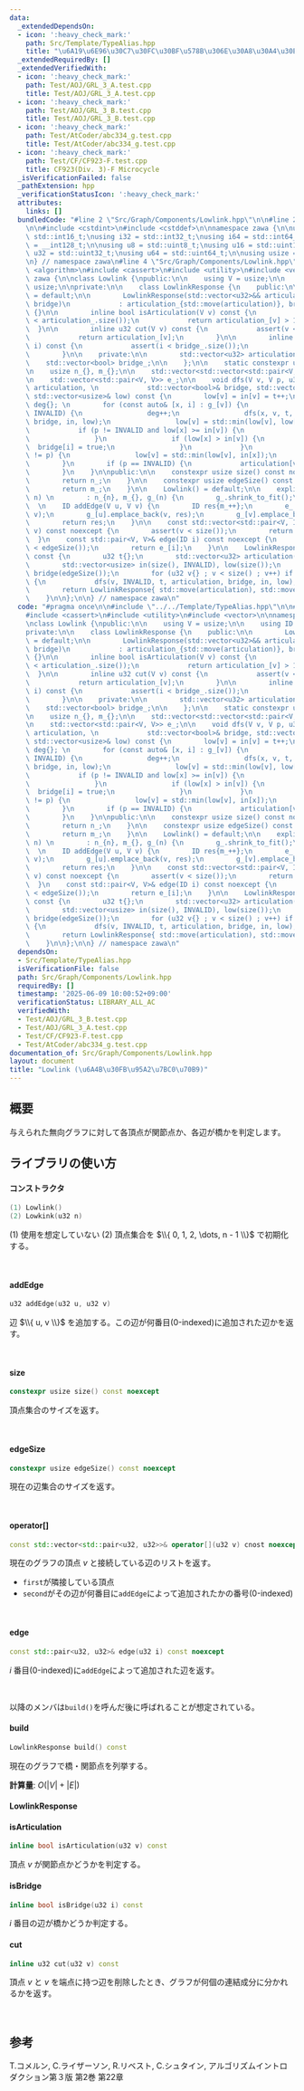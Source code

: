 ```yaml
---
data:
  _extendedDependsOn:
  - icon: ':heavy_check_mark:'
    path: Src/Template/TypeAlias.hpp
    title: "\u6A19\u6E96\u30C7\u30FC\u30BF\u578B\u306E\u30A8\u30A4\u30EA\u30A2\u30B9"
  _extendedRequiredBy: []
  _extendedVerifiedWith:
  - icon: ':heavy_check_mark:'
    path: Test/AOJ/GRL_3_A.test.cpp
    title: Test/AOJ/GRL_3_A.test.cpp
  - icon: ':heavy_check_mark:'
    path: Test/AOJ/GRL_3_B.test.cpp
    title: Test/AOJ/GRL_3_B.test.cpp
  - icon: ':heavy_check_mark:'
    path: Test/AtCoder/abc334_g.test.cpp
    title: Test/AtCoder/abc334_g.test.cpp
  - icon: ':heavy_check_mark:'
    path: Test/CF/CF923-F.test.cpp
    title: CF923(Div. 3)-F Microcycle
  _isVerificationFailed: false
  _pathExtension: hpp
  _verificationStatusIcon: ':heavy_check_mark:'
  attributes:
    links: []
  bundledCode: "#line 2 \"Src/Graph/Components/Lowlink.hpp\"\n\n#line 2 \"Src/Template/TypeAlias.hpp\"\
    \n\n#include <cstdint>\n#include <cstddef>\n\nnamespace zawa {\n\nusing i16 =\
    \ std::int16_t;\nusing i32 = std::int32_t;\nusing i64 = std::int64_t;\nusing i128\
    \ = __int128_t;\n\nusing u8 = std::uint8_t;\nusing u16 = std::uint16_t;\nusing\
    \ u32 = std::uint32_t;\nusing u64 = std::uint64_t;\n\nusing usize = std::size_t;\n\
    \n} // namespace zawa\n#line 4 \"Src/Graph/Components/Lowlink.hpp\"\n\n#include\
    \ <algorithm>\n#include <cassert>\n#include <utility>\n#include <vector>\n\nnamespace\
    \ zawa {\n\nclass Lowlink {\npublic:\n\n    using V = usize;\n\n    using ID =\
    \ usize;\n\nprivate:\n\n    class LowlinkResponse {\n    public:\n\n        LowlinkResponse()\
    \ = default;\n\n        LowlinkResponse(std::vector<u32>&& articulation, std::vector<bool>&&\
    \ bridge)\n            : articulation_{std::move(articulation)}, bridge_{std::move(bridge)}\
    \ {}\n\n        inline bool isArticulation(V v) const {\n            assert(v\
    \ < articulation_.size());\n            return articulation_[v] > 1u;\n      \
    \  }\n\n        inline u32 cut(V v) const {\n            assert(v < articulation_.size());\n\
    \            return articulation_[v];\n        }\n\n        inline bool isBridge(ID\
    \ i) const {\n            assert(i < bridge_.size());\n            return bridge_[i];\n\
    \        }\n\n    private:\n\n        std::vector<u32> articulation_;\n\n    \
    \    std::vector<bool> bridge_;\n\n    };\n\n    static constexpr usize INVALID{static_cast<usize>(-1)};\n\
    \n    usize n_{}, m_{};\n\n    std::vector<std::vector<std::pair<V, ID>>> g_;\n\
    \n    std::vector<std::pair<V, V>> e_;\n\n    void dfs(V v, V p, u32& t, std::vector<u32>&\
    \ articulation, \n            std::vector<bool>& bridge, std::vector<usize>& in,\
    \ std::vector<usize>& low) const {\n        low[v] = in[v] = t++;\n        u32\
    \ deg{}; \n        for (const auto& [x, i] : g_[v]) {\n            if (in[x] ==\
    \ INVALID) {\n                deg++;\n                dfs(x, v, t, articulation,\
    \ bridge, in, low);\n                low[v] = std::min(low[v], low[x]);\n    \
    \            if (p != INVALID and low[x] >= in[v]) {\n                    articulation[v]++;\n\
    \                }\n                if (low[x] > in[v]) {\n                  \
    \  bridge[i] = true;\n                }\n            }\n            else if (x\
    \ != p) {\n                low[v] = std::min(low[v], in[x]);\n            }\n\
    \        }\n        if (p == INVALID) {\n            articulation[v] = deg;\n\
    \        }\n    }\n\npublic:\n\n    constexpr usize size() const noexcept {\n\
    \        return n_;\n    }\n\n    constexpr usize edgeSize() const noexcept {\n\
    \        return m_;\n    }\n\n    Lowlink() = default;\n\n    explicit Lowlink(usize\
    \ n) \n        : n_{n}, m_{}, g_(n) {\n        g_.shrink_to_fit();\n    }\n  \
    \  \n    ID addEdge(V u, V v) {\n        ID res{m_++};\n        e_.emplace_back(u,\
    \ v);\n        g_[u].emplace_back(v, res);\n        g_[v].emplace_back(u, res);\n\
    \        return res;\n    }\n\n    const std::vector<std::pair<V, ID>>& operator[](V\
    \ v) const noexcept {\n        assert(v < size());\n        return g_[v];\n  \
    \  }\n    const std::pair<V, V>& edge(ID i) const noexcept {\n        assert(i\
    \ < edgeSize());\n        return e_[i];\n    }\n\n    LowlinkResponse build()\
    \ const {\n        u32 t{};\n        std::vector<u32> articulation(size(), 1u);\n\
    \        std::vector<usize> in(size(), INVALID), low(size());\n        std::vector<bool>\
    \ bridge(edgeSize());\n        for (u32 v{} ; v < size() ; v++) if (in[v] == INVALID)\
    \ {\n            dfs(v, INVALID, t, articulation, bridge, in, low);\n        }\n\
    \        return LowlinkResponse{ std::move(articulation), std::move(bridge) };\n\
    \    }\n\n};\n\n} // namespace zawa\n"
  code: "#pragma once\n\n#include \"../../Template/TypeAlias.hpp\"\n\n#include <algorithm>\n\
    #include <cassert>\n#include <utility>\n#include <vector>\n\nnamespace zawa {\n\
    \nclass Lowlink {\npublic:\n\n    using V = usize;\n\n    using ID = usize;\n\n\
    private:\n\n    class LowlinkResponse {\n    public:\n\n        LowlinkResponse()\
    \ = default;\n\n        LowlinkResponse(std::vector<u32>&& articulation, std::vector<bool>&&\
    \ bridge)\n            : articulation_{std::move(articulation)}, bridge_{std::move(bridge)}\
    \ {}\n\n        inline bool isArticulation(V v) const {\n            assert(v\
    \ < articulation_.size());\n            return articulation_[v] > 1u;\n      \
    \  }\n\n        inline u32 cut(V v) const {\n            assert(v < articulation_.size());\n\
    \            return articulation_[v];\n        }\n\n        inline bool isBridge(ID\
    \ i) const {\n            assert(i < bridge_.size());\n            return bridge_[i];\n\
    \        }\n\n    private:\n\n        std::vector<u32> articulation_;\n\n    \
    \    std::vector<bool> bridge_;\n\n    };\n\n    static constexpr usize INVALID{static_cast<usize>(-1)};\n\
    \n    usize n_{}, m_{};\n\n    std::vector<std::vector<std::pair<V, ID>>> g_;\n\
    \n    std::vector<std::pair<V, V>> e_;\n\n    void dfs(V v, V p, u32& t, std::vector<u32>&\
    \ articulation, \n            std::vector<bool>& bridge, std::vector<usize>& in,\
    \ std::vector<usize>& low) const {\n        low[v] = in[v] = t++;\n        u32\
    \ deg{}; \n        for (const auto& [x, i] : g_[v]) {\n            if (in[x] ==\
    \ INVALID) {\n                deg++;\n                dfs(x, v, t, articulation,\
    \ bridge, in, low);\n                low[v] = std::min(low[v], low[x]);\n    \
    \            if (p != INVALID and low[x] >= in[v]) {\n                    articulation[v]++;\n\
    \                }\n                if (low[x] > in[v]) {\n                  \
    \  bridge[i] = true;\n                }\n            }\n            else if (x\
    \ != p) {\n                low[v] = std::min(low[v], in[x]);\n            }\n\
    \        }\n        if (p == INVALID) {\n            articulation[v] = deg;\n\
    \        }\n    }\n\npublic:\n\n    constexpr usize size() const noexcept {\n\
    \        return n_;\n    }\n\n    constexpr usize edgeSize() const noexcept {\n\
    \        return m_;\n    }\n\n    Lowlink() = default;\n\n    explicit Lowlink(usize\
    \ n) \n        : n_{n}, m_{}, g_(n) {\n        g_.shrink_to_fit();\n    }\n  \
    \  \n    ID addEdge(V u, V v) {\n        ID res{m_++};\n        e_.emplace_back(u,\
    \ v);\n        g_[u].emplace_back(v, res);\n        g_[v].emplace_back(u, res);\n\
    \        return res;\n    }\n\n    const std::vector<std::pair<V, ID>>& operator[](V\
    \ v) const noexcept {\n        assert(v < size());\n        return g_[v];\n  \
    \  }\n    const std::pair<V, V>& edge(ID i) const noexcept {\n        assert(i\
    \ < edgeSize());\n        return e_[i];\n    }\n\n    LowlinkResponse build()\
    \ const {\n        u32 t{};\n        std::vector<u32> articulation(size(), 1u);\n\
    \        std::vector<usize> in(size(), INVALID), low(size());\n        std::vector<bool>\
    \ bridge(edgeSize());\n        for (u32 v{} ; v < size() ; v++) if (in[v] == INVALID)\
    \ {\n            dfs(v, INVALID, t, articulation, bridge, in, low);\n        }\n\
    \        return LowlinkResponse{ std::move(articulation), std::move(bridge) };\n\
    \    }\n\n};\n\n} // namespace zawa\n"
  dependsOn:
  - Src/Template/TypeAlias.hpp
  isVerificationFile: false
  path: Src/Graph/Components/Lowlink.hpp
  requiredBy: []
  timestamp: '2025-06-09 10:00:52+09:00'
  verificationStatus: LIBRARY_ALL_AC
  verifiedWith:
  - Test/AOJ/GRL_3_B.test.cpp
  - Test/AOJ/GRL_3_A.test.cpp
  - Test/CF/CF923-F.test.cpp
  - Test/AtCoder/abc334_g.test.cpp
documentation_of: Src/Graph/Components/Lowlink.hpp
layout: document
title: "Lowlink (\u6A4B\u30FB\u95A2\u7BC0\u70B9)"
---
```


## 概要

与えられた無向グラフに対して各頂点が関節点か、各辺が橋かを判定します。

## ライブラリの使い方

#### コンストラクタ

```cpp
(1) Lowlink()
(2) Lowkink(u32 n)
```

(1) 使用を想定していない
(2) 頂点集合を $\\{ 0, 1, 2, \dots, n - 1 \\}$ で初期化する。

<br />

#### addEdge

```cpp
u32 addEdge(u32 u, u32 v)
```

辺 $\\{ u, v \\}$ を追加する。この辺が何番目(0-indexed)に追加された辺かを返す。

<br />

#### size

```cpp
constexpr usize size() const noexcept
```

頂点集合のサイズを返す。

<br />

#### edgeSize

```cpp
constexpr usize edgeSize() const noexcept
```

現在の辺集合のサイズを返す。

<br />


#### operator[]

```cpp
const std::vector<std::pair<u32, u32>>& operator[](u32 v) cnost noexcept
```

現在のグラフの頂点 $v$ と接続している辺のリストを返す。
- `first`が隣接している頂点
- `second`がその辺が何番目に`addEdge`によって追加されたかの番号(0-indexed)

<br />

#### edge

```cpp
const std::pair<u32, u32>& edge(u32 i) const noexcept
```

$i$ 番目(0-indexed)に`addEdge`によって追加された辺を返す。

<br />

以降のメンバは`build()`を呼んだ後に呼ばれることが想定されている。

#### build

```cpp
LowlinkResponse build() const
```

現在のグラフで橋・関節点を列挙する。

**計算量**: $O(|V| + |E|)$

#### LowlinkResponse

#### isArticulation

```cpp
inline bool isArticulation(u32 v) const 
```

頂点 $v$ が関節点かどうかを判定する。

#### isBridge

```cpp
inline bool isBridge(u32 i) const
```

$i$ 番目の辺が橋かどうか判定する。


#### cut

```cpp
inline u32 cut(u32 v) const
```

頂点 $v$ と $v$ を端点に持つ辺を削除したとき、グラフが何個の連結成分に分かれるかを返す。

<br />

## 参考

T.コメルン, C.ライザーソン, R.リベスト, C.シュタイン, アルゴリズムイントロダクション第３版 第2巻 第22章
